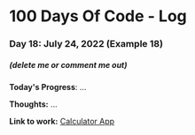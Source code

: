 # 100 Days Of Code - Log

### Day 18: July 24, 2022 (Example 18)
##### (delete me or comment me out)

**Today's Progress**: ...

**Thoughts:** ...

**Link to work:** [Calculator App](https://github.com/username/reponame)
